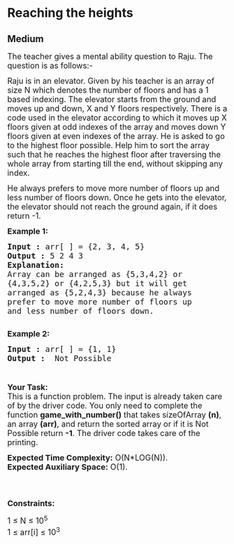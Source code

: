 # Reaching the heights
##  Medium 
<div class="problem-statement">
                <p></p><p><span style="font-size:18px">The teacher gives a mental ability question to Raju. The question is as follows:-</span></p>

<p><span style="font-size:18px">Raju is in an elevator. Given by his teacher is an array of size N which denotes the number of floors and has a 1 based indexing. The elevator starts from the ground and moves up and down, X and Y floors respectively. There is a code used in the elevator according to which it moves up X floors given at odd indexes of the array and moves down Y floors given at even indexes of the array. He is asked to go to the highest floor possible. Help him to sort the array such that he reaches the highest floor after traversing the whole array from starting till the end, without skipping any index.</span></p>

<p><span style="font-size:18px">He always prefers to move more number of floors up and less number of floors down. Once he gets into the elevator, the elevator should not reach the ground again, if it does return -1.</span></p>

<p><span style="font-size:18px"><strong>Example 1:</strong></span></p>

<pre><span style="font-size:18px"><strong>Input :</strong> arr[ ] = {2, 3, 4, 5}
<strong>Output :</strong> 5 2 4 3
<strong>Explanation:</strong>
Array can be arranged as {5,3,4,2} or 
{4,3,5,2} or {4,2,5,3} but it will get 
arranged as {5,2,4,3} because he always 
prefer to move more number of floors up 
and less number of floors down.
</span></pre>

<p><br>
<span style="font-size:18px"><strong>Example 2:</strong></span></p>

<pre><span style="font-size:18px"><strong>Input :</strong> arr[ ] = {1, 1} <strong>
Output :</strong>  Not Possible </span></pre>

<p>&nbsp;</p>

<p><span style="font-size:18px"><strong>Your Task:</strong><br>
This is a function problem. The input is already taken care of by the driver code. You only need to complete the function <strong>game_with_number()</strong> that takes sizeOfArray <strong>(n)</strong>, an array <strong>(arr)</strong>, and return the sorted array or if it is Not Possible return <strong>-1</strong>. The driver code takes care of the printing.</span></p>

<p><span style="font-size:18px"><strong>Expected Time Complexity:</strong>&nbsp;O(N*LOG(N)).<br>
<strong>Expected Auxiliary Space:</strong>&nbsp;O(1).</span></p>

<p>&nbsp;</p>

<p><br>
<span style="font-size:18px"><strong>Constraints:</strong></span></p>

<p><span style="font-size:18px">1&nbsp;≤&nbsp;N ≤&nbsp;10<sup>5</sup><br>
1&nbsp;≤ arr[i]&nbsp;≤&nbsp;10<sup>3</sup></span></p>
 <p></p>
            </div>